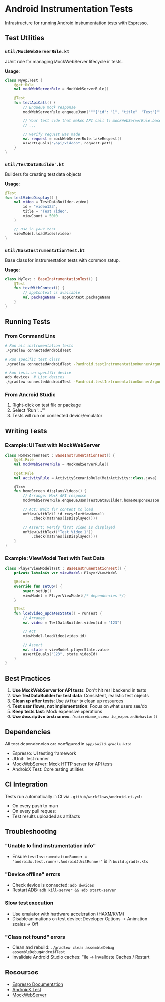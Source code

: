 # Android Instrumentation Tests

Infrastructure for running Android instrumentation tests with Espresso.

## Test Utilities

### `util/MockWebServerRule.kt`
JUnit rule for managing MockWebServer lifecycle in tests.

**Usage**:
```kotlin
class MyApiTest {
    @get:Rule
    val mockWebServerRule = MockWebServerRule()

    @Test
    fun testApiCall() {
        // Enqueue mock response
        mockWebServerRule.enqueueJson("""{"id": "1", "title": "Test"}""")

        // Your test code that makes API call to mockWebServerRule.baseUrl
        // ...

        // Verify request was made
        val request = mockWebServerRule.takeRequest()
        assertEquals("/api/videos", request.path)
    }
}
```

### `util/TestDataBuilder.kt`
Builders for creating test data objects.

**Usage**:
```kotlin
@Test
fun testVideoDisplay() {
    val video = TestDataBuilder.video(
        id = "video123",
        title = "Test Video",
        viewCount = 5000
    )

    // Use in your test
    viewModel.loadVideo(video)
}
```

### `util/BaseInstrumentationTest.kt`
Base class for instrumentation tests with common setup.

**Usage**:
```kotlin
class MyTest : BaseInstrumentationTest() {
    @Test
    fun testWithContext() {
        // appContext is available
        val packageName = appContext.packageName
    }
}
```

## Running Tests

### From Command Line
```bash
# Run all instrumentation tests
./gradlew connectedAndroidTest

# Run specific test class
./gradlew connectedAndroidTest -Pandroid.testInstrumentationRunnerArguments.class=com.albunyaan.tube.ui.HomeScreenTest

# Run tests on specific device
adb devices  # List devices
./gradlew connectedAndroidTest -Pandroid.testInstrumentationRunnerArguments.deviceSerial=<device-id>
```

### From Android Studio
1. Right-click on test file or package
2. Select "Run '...'"
3. Tests will run on connected device/emulator

## Writing Tests

### Example: UI Test with MockWebServer

```kotlin
class HomeScreenTest : BaseInstrumentationTest() {
    @get:Rule
    val mockWebServerRule = MockWebServerRule()

    @get:Rule
    val activityRule = ActivityScenarioRule(MainActivity::class.java)

    @Test
    fun homeScreen_displaysVideos() {
        // Arrange: Mock API response
        mockWebServerRule.enqueueJson(TestDataBuilder.homeResponseJson())

        // Act: Wait for content to load
        onView(withId(R.id.recyclerViewHome))
            .check(matches(isDisplayed()))

        // Assert: Verify first video is displayed
        onView(withText("Test Video 1"))
            .check(matches(isDisplayed()))
    }
}
```

### Example: ViewModel Test with Test Data

```kotlin
class PlayerViewModelTest : BaseInstrumentationTest() {
    private lateinit var viewModel: PlayerViewModel

    @Before
    override fun setUp() {
        super.setUp()
        viewModel = PlayerViewModel(/* dependencies */)
    }

    @Test
    fun loadVideo_updatesState() = runTest {
        // Arrange
        val video = TestDataBuilder.video(id = "123")

        // Act
        viewModel.loadVideo(video.id)

        // Assert
        val state = viewModel.playerState.value
        assertEquals("123", state.videoId)
    }
}
```

## Best Practices

1. **Use MockWebServer for API tests**: Don't hit real backend in tests
2. **Use TestDataBuilder for test data**: Consistent, realistic test objects
3. **Clean up after tests**: Use `@After` to clean up resources
4. **Test user flows, not implementation**: Focus on what users see/do
5. **Keep tests fast**: Mock expensive operations
6. **Use descriptive test names**: `featureName_scenario_expectedBehavior()`

## Dependencies

All test dependencies are configured in `app/build.gradle.kts`:
- Espresso: UI testing framework
- JUnit: Test runner
- MockWebServer: Mock HTTP server for API tests
- AndroidX Test: Core testing utilities

## CI Integration

Tests run automatically in CI via `.github/workflows/android-ci.yml`:
- On every push to main
- On every pull request
- Test results uploaded as artifacts

## Troubleshooting

### "Unable to find instrumentation info"
- Ensure `testInstrumentationRunner = "androidx.test.runner.AndroidJUnitRunner"` is in `build.gradle.kts`

### "Device offline" errors
- Check device is connected: `adb devices`
- Restart ADB: `adb kill-server && adb start-server`

### Slow test execution
- Use emulator with hardware acceleration (HAXM/KVM)
- Disable animations on test device: Developer Options → Animation scales → Off

### "Class not found" errors
- Clean and rebuild: `./gradlew clean assembleDebug assembleDebugAndroidTest`
- Invalidate Android Studio caches: File → Invalidate Caches / Restart

## Resources

- [Espresso Documentation](https://developer.android.com/training/testing/espresso)
- [AndroidX Test](https://developer.android.com/training/testing/instrumented-tests)
- [MockWebServer](https://github.com/square/okhttp/tree/master/mockwebserver)
